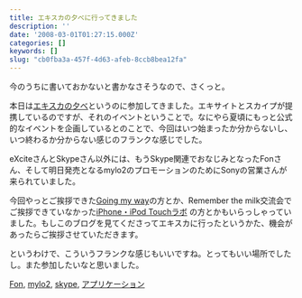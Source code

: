 ```yaml
---
title: エキスカの夕べに行ってきました
description: ''
date: '2008-03-01T01:27:15.000Z'
categories: []
keywords: []
slug: "cb0fba3a-457f-4d63-afeb-8ccb8bea12fa"
---
```

今のうちに書いておかないと書かなさそうなので、さくっと。

本日は[エキスカの夕べ](http://blog.excite.co.jp/skype/8240891/)というのに参加してきました。エキサイトとスカイプが提携しているのですが、それのイベントということで。なにやら夏頃にもっと公式的なイベントを企画しているとのことで、今回はいつ始まったか分からないし、いつ終わるか分からない感じのフランクな感じでした。

eXciteさんとSkypeさん以外には、もうSkype関連でおなじみとなったFonさん、そして明日発売となるmylo2のプロモーションのためにSonyの営業さんが来られていました。

今回やっとご挨拶できた[Going my way](http://kengo.preston-net.com/)の方とか、Remember the milk交流会でご挨拶できていなかった[iPhone・iPod Touchラボ](http://ipodtouchlab.com/) の方とかもいらっしゃっていました。もしこのブログを見てくださってエキスカに行ったというかた、機会があったらご挨拶させていただきます。

というわけで、こういうフランクな感じもいいですね。とってもいい場所でしたし。また参加したいなと思いました。

[Fon](http://technorati.com/tag/Fon), [mylo2](http://technorati.com/tag/mylo2), [skype](http://technorati.com/tag/skype), [アプリケーション](http://technorati.com/tag/%E3%82%A2%E3%83%97%E3%83%AA%E3%82%B1%E3%83%BC%E3%82%B7%E3%83%A7%E3%83%B3)